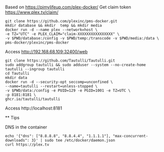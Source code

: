 Based on https://pimylifeup.com/plex-docker/
Get claim token https://www.plex.tv/claim/

    git clone https://github.com/plexinc/pms-docker.git
    mkdir database && mkdir  temp && mkdir media
    docker run -d --name plex --network=host \
    -e TZ="UTC" -e PLEX_CLAIM="claim-XXXXXXXXXXXXXXXX" \
    -v $PWD/database:/config -v $PWD/temp:/transcode -v $PWD/media:/data \
    pms-docker/plexinc/pms-docker
 
Access http://192.168.68.109:32400/web

    git clone https://github.com/Tautulli/Tautulli.git
    sudo addgroup tautulli && sudo adduser --system --no-create-home tautulli --ingroup tautulli
    cd Tautulli
    mkdir data
    docker run -d --security-opt seccomp=unconfined \
    --name=tautulli --restart=unless-stopped \
    -v $PWD/data:/config -e PUID=129 -e PGID=1001 -e TZ=UTC \
    -p 8181:8181 \
    ghcr.io/tautulli/tautulli

Access http://localhost:8181


** Tips

DNS in the container 

    echo '{"dns": ["8.8.8.8", "8.8.4.4", "1.1.1.1"], "max-concurrent-downloads": 3}' | sudo tee /etc/docker/daemon.json
    curl https://plex.tv
